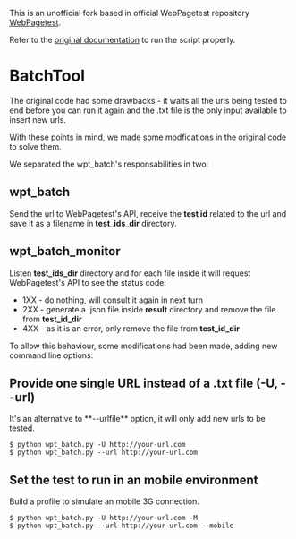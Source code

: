 This is an unofficial fork based in official WebPagetest repository [WebPagetest](https://github.com/WPO-Foundation/webpagetest).

Refer to the [original documentation](https://sites.google.com/a/webpagetest.org/docs/advanced-features/webpagetest-batch-processing-command-line-tool) to run the script properly.

<h1>BatchTool</h1>

The original code had some drawbacks - it waits all the urls being tested to end before you can run it again and the .txt file is the only input available to insert new urls.

With these points in mind, we made some modfications in the original code to solve them.

We separated the wpt_batch's responsabilities in two:

## wpt_batch

Send the url to WebPagetest's API, receive the **test id** related to the url and save it as a filename in **test_ids_dir** directory.

## wpt_batch_monitor

Listen **test_ids_dir** directory and for each file inside it will request WebPagetest's API to see the status code:
* 1XX - do nothing, will consult it again in next turn
* 2XX - generate a .json file inside **result** directory and remove the file from **test_id_dir**
* 4XX - as it is an error, only remove the file from **test_id_dir**

To allow this behaviour, some modifications had been made, adding new command line options:

<h2>Provide one single URL instead of a .txt file (-U, --url)</h2>
It's an alternative to **--urlfile** option, it will only add new urls to be tested.
<pre>
<code>$ python wpt_batch.py -U http://your-url.com</code>
<code>$ python wpt_batch.py --url http://your-url.com</code>
</pre>

<h2>Set the test to run in an mobile environment</h2>
Build a profile to simulate an mobile 3G connection.
<pre>
<code>$ python wpt_batch.py -U http://your-url.com -M</code>
<code>$ python wpt_batch.py --url http://your-url.com --mobile</code>
</pre>

